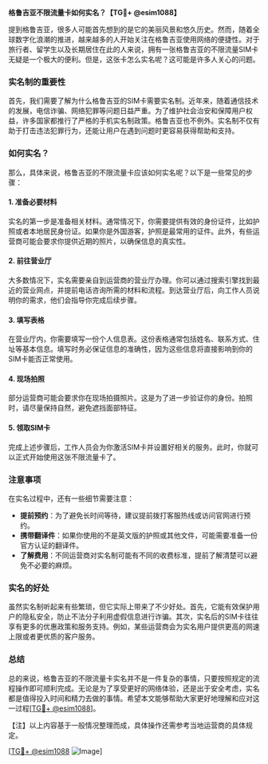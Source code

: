 **格鲁吉亚不限流量卡如何实名？【TG💪+ @esim1088】**

提到格鲁吉亚，很多人可能首先想到的是它的美丽风景和悠久历史。然而，随着全球数字化浪潮的推进，越来越多的人开始关注在格鲁吉亚使用网络的便捷性。对于旅行者、留学生以及长期居住在此的人来说，拥有一张格鲁吉亚的不限流量SIM卡无疑是一个极大的便利。但是，这张卡怎么实名呢？这可能是许多人关心的问题。

### 实名制的重要性

首先，我们需要了解为什么格鲁吉亚的SIM卡需要实名制。近年来，随着通信技术的发展，电信诈骗、网络犯罪等问题日益严重。为了维护社会治安和保障用户权益，许多国家都推行了严格的手机实名制政策。格鲁吉亚也不例外。实名制不仅有助于打击违法犯罪行为，还能让用户在遇到问题时更容易获得帮助和支持。

### 如何实名？

那么，具体来说，格鲁吉亚的不限流量卡应该如何实名呢？以下是一些常见的步骤：

#### 1. 准备必要材料

实名的第一步是准备相关材料。通常情况下，你需要提供有效的身份证件，比如护照或者本地居民身份证。如果你是外国游客，护照是最常用的证件。此外，有些运营商可能会要求你提供近期的照片，以确保信息的真实性。

#### 2. 前往营业厅

大多数情况下，实名需要亲自到运营商的营业厅办理。你可以通过搜索引擎找到最近的营业网点，并提前电话咨询所需的材料和流程。到达营业厅后，向工作人员说明你的需求，他们会指导你完成后续步骤。

#### 3. 填写表格

在营业厅内，你需要填写一份个人信息表。这份表格通常包括姓名、联系方式、住址等基本信息。填写时务必保证信息的准确性，因为这些信息将直接影响到你的SIM卡能否正常使用。

#### 4. 现场拍照

部分运营商可能会要求你在现场拍摄照片。这是为了进一步验证你的身份。拍照时，请尽量保持自然，避免遮挡面部特征。

#### 5. 领取SIM卡

完成上述步骤后，工作人员会为你激活SIM卡并设置好相关的服务。此时，你就可以正式开始使用这张不限流量卡了。

### 注意事项

在实名过程中，还有一些细节需要注意：

- **提前预约**：为了避免长时间等待，建议提前拨打客服热线或访问官网进行预约。
- **携带翻译件**：如果你使用的不是英文版的护照或其他文件，可能需要准备一份官方认证的翻译件。
- **了解费用**：不同运营商对实名制可能有不同的收费标准，提前了解清楚可以避免不必要的麻烦。

### 实名的好处

虽然实名制听起来有些繁琐，但它实际上带来了不少好处。首先，它能有效保护用户的隐私安全，防止不法分子利用虚假信息进行诈骗。其次，实名后的SIM卡往往享有更多的优惠政策和服务支持。例如，某些运营商会为实名用户提供更高的网速上限或者更优质的客户服务。

### 总结

总的来说，格鲁吉亚的不限流量卡实名并不是一件复杂的事情，只要按照规定的流程操作即可顺利完成。无论是为了享受更好的网络体验，还是出于安全考虑，实名都是值得投入时间和精力去做的事情。希望本文能够帮助大家更好地理解和应对这一过程[[TG💪+ @esim1088](https://t.me/s/esim1088)]。

【注】以上内容基于一般情况整理而成，具体操作还需参考当地运营商的具体规定。

[[TG💪+ @esim1088](https://t.me/s/esim1088) ![Image](https://i.postimg.cc/4NQfJmqS/Snipaste-2025-05-13-00-14-12.png)]